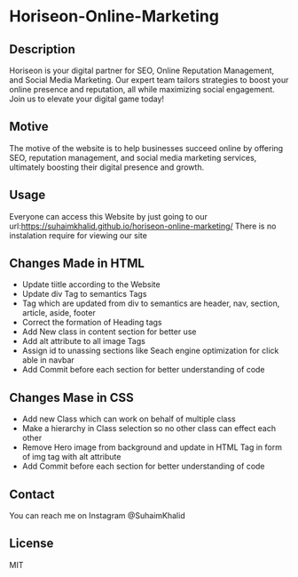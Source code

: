 # Horiseon-Online-Marketing

## Description
Horiseon is your digital partner for SEO, Online Reputation Management, and Social Media Marketing. Our expert team tailors strategies to boost your online presence and reputation, all while maximizing social engagement. Join us to elevate your digital game today!

## Motive
The motive of the website is to help businesses succeed online by offering SEO, reputation management, and social media marketing services, ultimately boosting their digital presence and growth.

## Usage
Everyone can access this Website by just going to our url:https://suhaimkhalid.github.io/horiseon-online-marketing/
There is no instalation require for viewing our site


## Changes Made in HTML

- Update tiitle according to the Website
- Update div Tag to semantics Tags
- Tag which are updated from div to semantics are header, nav, section, article, aside, footer
- Correct the formation of Heading tags
- Add New class in content section for better use
- Add alt attribute to all image Tags
- Assign id to unassing sections like Seach engine optimization for click able in navbar
- Add Commit before each section for better understanding of code

## Changes Mase in CSS
- Add new Class which can work on behalf of multiple class
- Make a hierarchy in Class selection so no other class can effect each other
- Remove Hero image from background and update in HTML Tag in form of img tag with alt attribute
-  Add Commit before each section for better understanding of code

## Contact
You can reach me on Instagram @SuhaimKhalid

## License
MIT